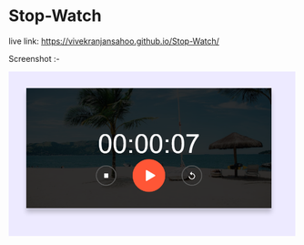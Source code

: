 # Stop-Watch

live link: https://vivekranjansahoo.github.io/Stop-Watch/

Screenshot :-

![vivek](images/1.PNG)


